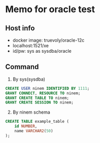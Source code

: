# Memo for oracle test

## Host info
* docker image: truevoly/oracle-12c
* localhost:1521/xe
* id/pw: sys as sysdba/oracle

## Command

1. By sys(sysdba)
```sql
CREATE USER ninem IDENTIFIED BY 1111;
GRANT CONNECT, RESOURCE TO ninem;
GRANT CREATE TABLE TO ninem;
GRANT CREATE SESSION TO ninem;

```

2. By ninem schema
```sql
CREATE TABLE example_table (
    id NUMBER,
    name VARCHAR2(50)
);
```
